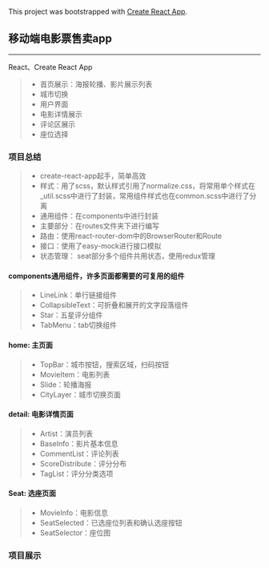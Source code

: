 This project was bootstrapped with [Create React App](https://github.com/facebookincubator/create-react-app).
## 移动端电影票售卖app

------

React、Create React App

> * 首页展示：海报轮播、影片展示列表
> * 城市切换
> * 用户界面
> * 电影详情展示
> * 评论区展示
> * 座位选择
### 项目总结
> * create-react-app起手，简单高效
> * 样式：用了scss，默认样式引用了normalize.css，将常用单个样式在_util.scss中进行了封装，常用组件样式也在common.scss中进行了分离
> * 通用组件：在components中进行封装
> * 主要部分：在routes文件夹下进行编写
> * 路由：使用react-router-dom中的BrowserRouter和Route
> * 接口：使用了easy-mock进行接口模拟
> * 状态管理： seat部分多个组件共用状态，使用redux管理
#### components通用组件，许多页面都需要的可复用的组件
> * LineLink：单行链接组件
> * CollapsibleText：可折叠和展开的文字段落组件
> * Star：五星评分组件
> * TabMenu：tab切换组件
#### home: 主页面
> * TopBar：城市按钮，搜索区域，扫码按钮
> * MovieItem：电影列表
> * Slide：轮播海报
> * CityLayer：城市切换页面
#### detail: 电影详情页面
> * Artist：演员列表
> * BaseInfo：影片基本信息
> * CommentList：评论列表
> * ScoreDistribute：评分分布
> * TagList：评分分类选项
#### Seat: 选座页面
> * MovieInfo：电影信息
> * SeatSelected：已选座位列表和确认选座按钮
> * SeatSelector：座位图

### 项目展示

<img src/>
